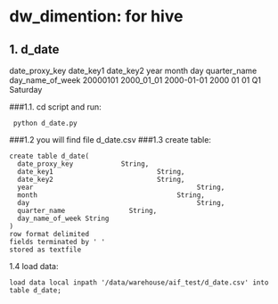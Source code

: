 # dw_dimention: for hive
## 1. d_date
date_proxy_key     date_key1      date_key2           year      month   day      quarter_name    day_name_of_week
20000101                   2000_01_01     2000-01-01             2000       01           01             Q1                               Saturday

###1.1. cd script and run:
```
 python d_date.py
 ```
###1.2  you will find file d_date.csv
###1.3   create table:
```
create table d_date(
  date_proxy_key            String,
  date_key1                          String,
  date_key2                          String,
  year                                         String,
  month                                   String,
  day                                          String,
  quarter_name                String,
  day_name_of_week String
)
row format delimited
fields terminated by ' '
stored as textfile
```
1.4 load data:
```
load data local inpath '/data/warehouse/aif_test/d_date.csv' into table d_date;
```
